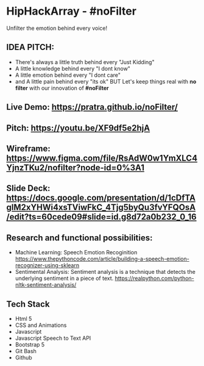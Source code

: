 # HipHackArray - #noFilter 
Unfilter the emotion behind every voice!

## IDEA PITCH:
- There's always a little truth behind every "Just Kidding"
- A little knowledge behind every "I dont know"
- A little emotion behind every "I dont care"
- and A little pain behind every "its ok"
BUT Let's keep things real with **no filter** with our innovation of **#noFilter**

## Live Demo: https://pratra.github.io/noFilter/
## Pitch: https://youtu.be/XF9df5e2hjA
## Wireframe: https://www.figma.com/file/RsAdW0w1YmXLC4YjnzTKu2/nofilter?node-id=0%3A1
## Slide Deck: https://docs.google.com/presentation/d/1cDfTAglM2xYHWi4xsTViwFkC_4Tjg5byQu3fvYFQOsA/edit?ts=60cede09#slide=id.g8d72a0b232_0_16

## Research and functional possibilities:
- Machine Learning: Speech Emotion Recoginition https://www.thepythoncode.com/article/building-a-speech-emotion-recognizer-using-sklearn
- Sentimental Analysis: Sentiment analysis is a technique that detects the underlying sentiment in a piece of text.
  https://realpython.com/python-nltk-sentiment-analysis/


## Tech Stack 
- Html 5
- CSS and Animations
- Javascript
- Javascript Speech to Text API
- Bootstrap 5
- Git Bash
- Github

